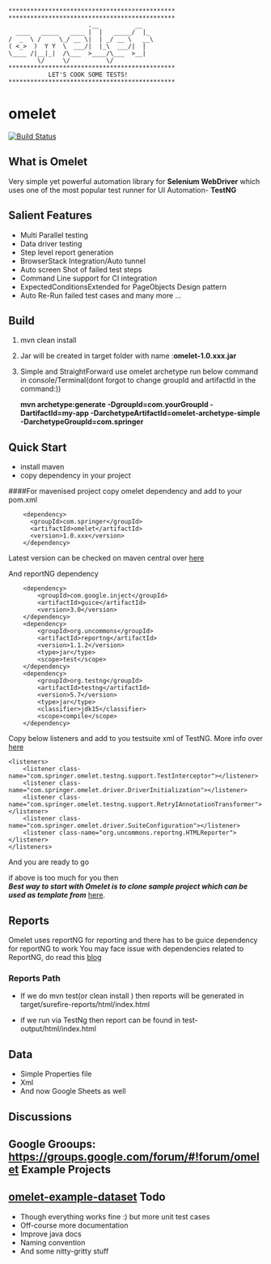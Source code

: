 
	**********************************************
	**********************************************
	                      .__          __
	  ____   _____   ____ |  |   _____/  |_
	/  _  \ /     \_/ __ \|  | _/ __ \   __\
	( <_>  )  Y Y  \  ___/|  |_\  ___/|  |
	\____ /|__|_|  /\___  >____/\___  >__|
	        \/     \/          \/
	**********************************************
	           LET'S COOK SOME TESTS!
	**********************************************
 

omelet
======
[![Build Status](https://travis-ci.org/springer-opensource/omelet.svg?branch=master)](https://travis-ci.org/springer-opensource/omelet)

What is Omelet
--------------
Very simple yet powerful automation library for **Selenium WebDriver** which uses one of the most popular test runner for UI Automation- **TestNG**


Salient Features
----------------
* Multi Parallel testing
* Data driver testing
* Step level report generation 
* BrowserStack Integration/Auto tunnel
* Auto screen Shot of failed test steps
* Command Line support for CI integration
* ExpectedConditionsExtended for PageObjects Design pattern
* Auto Re-Run failed test cases
 and many more ... 

Build
------
1. mvn clean install
2. Jar will be created in target folder with name :**omelet-1.0.xxx.jar**
3. Simple and StraightForward use omelet archetype run below command in console/Terminal(dont forgot to change groupId and artifactId in the command:))
    
	**mvn archetype:generate -DgroupId=com.yourGroupId -DartifactId=my-app 			  -DarchetypeArtifactId=omelet-archetype-simple -DarchetypeGroupId=com.springer**

Quick Start
----------
* install maven 
* copy dependency in your project
 

####For mavenised project
copy omelet dependency and add to your pom.xml

        <dependency>
	      <groupId>com.springer</groupId>
          <artifactId>omelet</artifactId>
          <version>1.0.xxx</version>
        </dependency>
 

Latest version can be checked on maven central over [here](http://maven-repository.com/search?q=omelet)

And reportNG dependency

        <dependency>
			<groupId>com.google.inject</groupId>
			<artifactId>guice</artifactId>
			<version>3.0</version>
		</dependency>
		<dependency>
			<groupId>org.uncommons</groupId>
			<artifactId>reportng</artifactId>
			<version>1.1.2</version>
			<type>jar</type>
			<scope>test</scope>
		</dependency>
		<dependency>
			<groupId>org.testng</groupId>
			<artifactId>testng</artifactId>
			<version>5.7</version>
			<type>jar</type>
			<classifier>jdk15</classifier>
			<scope>compile</scope>
		</dependency>
Copy below listeners and add to you  testsuite xml of TestNG. More info over [here](http://testng.org/doc/documentation-main.html#listeners-testng-xml)



	<listeners>
		<listener class-name="com.springer.omelet.testng.support.TestInterceptor"></listener>
		<listener class-name="com.springer.omelet.driver.DriverInitialization"></listener>
		<listener class-name="com.springer.omelet.testng.support.RetryIAnnotationTransformer"></listener>
		<listener class-name="com.springer.omelet.driver.SuiteConfiguration"></listener>
		<listener class-name="org.uncommons.reportng.HTMLReporter"></listener>
	</listeners>

And you are ready to go 

if above is too much for you then  
***Best way to start with Omelet is to clone sample project which can be used as template from*** [here](https://github.com/springer-opensource/omelet-example-dataset).

Reports
-----------

Omelet uses reportNG for reporting and there has to be guice dependency for reportNG to work 
You may face issue with dependencies related to ReportNG, do read this [blog](http://solidsoft.wordpress.com/2011/01/23/better-looking-html-test-reports-for-testng-with-reportng-maven-guide/)
### Reports Path 

* If we do mvn test(or clean install ) then reports will be generated in target/surefire-reports/html/index.html

* if we run via TestNg then report can be found in test-output/html/index.html

Data
----------
* Simple Properties file
* Xml 
* And now Google Sheets as well 

Discussions
------------
Google Grooups: https://groups.google.com/forum/#!forum/omelet
Example Projects
--------------
 [omelet-example-dataset](https://github.com/springer-opensource/omelet-example-dataset)
Todo
-------
* Though everything works fine :) but more unit test cases
* Off-course more documentation 
* Improve java docs
* Naming convention 
* And some nitty-gritty stuff
